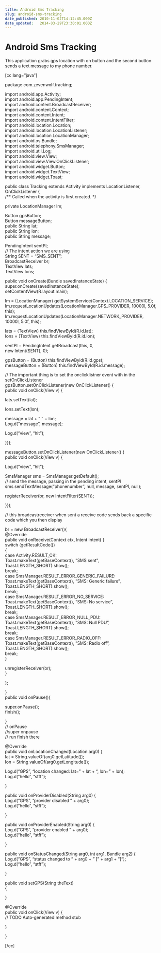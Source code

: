 ```yaml
---
title: Android Sms Tracking
slug: android-sms-tracking
date_published: 2010-11-02T14:12:45.000Z
date_updated:   2014-03-29T23:30:01.000Z
---
```


# Android Sms Tracking

This application grabs gps location with on button and the second button sends a text message to my phone number.

[cc lang=”java”]

package com.zevenwolf.tracking;

import android.app.Activity;  
 import android.app.PendingIntent;  
 import android.content.BroadcastReceiver;  
 import android.content.Context;  
 import android.content.Intent;  
 import android.content.IntentFilter;  
 import android.location.Location;  
 import android.location.LocationListener;  
 import android.location.LocationManager;  
 import android.os.Bundle;  
 import android.telephony.SmsManager;  
 import android.util.Log;  
 import android.view.View;  
 import android.view.View.OnClickListener;  
 import android.widget.Button;  
 import android.widget.TextView;  
 import android.widget.Toast;

public class Tracking extends Activity implements LocationListener, OnClickListener {  
 /** Called when the activity is first created. */

 private LocationManager lm;

 Button gpsButton;  
 Button messageButton;  
 public String lat;  
 public String lon;  
 public String message;

 PendingIntent sentPI;  
 // The intent action we are using  
 String SENT = “SMS_SENT”;  
 BroadcastReceiver br;  
 TextView lats;  
 TextView lons;

 public void onCreate(Bundle savedInstanceState) {  
 super.onCreate(savedInstanceState);  
 setContentView(R.layout.main);

 lm = (LocationManager) getSystemService(Context.LOCATION_SERVICE);  
 lm.requestLocationUpdates(LocationManager.GPS_PROVIDER, 10000l, 5.0f, this);  
 lm.requestLocationUpdates(LocationManager.NETWORK_PROVIDER, 10000l, 5.0f, this);

 lats = (TextView) this.findViewById(R.id.lat);  
 lons = (TextView) this.findViewById(R.id.lon);

 sentPI = PendingIntent.getBroadcast(this, 0,  
 new Intent(SENT), 0);

 gpsButton = (Button) this.findViewById(R.id.gps);  
 messageButton = (Button) this.findViewById(R.id.message);

 // The important thing is to set the onclicklistner event with in the setOnClickListener  
 gpsButton.setOnClickListener(new OnClickListener() {  
 public void onClick(View v) {

 lats.setText(lat);

 lons.setText(lon);

 message = lat + ” ” + lon;  
 Log.d(“message”, message);

 Log.d(“view”, “hit”);

 }});

 messageButton.setOnClickListener(new OnClickListener() {  
 public void onClick(View v) {

 Log.d(“view”, “hit”);

 SmsManager sms = SmsManager.getDefault();  
 // send the message, passing in the pending intent, sentPI  
 sms.sendTextMessage(“phonenumber”, null, message, sentPI, null);

 registerReceiver(br, new IntentFilter(SENT));

 }});

 // this broadcastreceiver when sent a receive code sends back a specific code which you then display

 br = new BroadcastReceiver(){  
 @Override  
 public void onReceive(Context ctx, Intent intent) {  
 switch (getResultCode())  
 {  
 case Activity.RESULT_OK:  
 Toast.makeText(getBaseContext(), “SMS sent”,  
 Toast.LENGTH_SHORT).show();  
 break;  
 case SmsManager.RESULT_ERROR_GENERIC_FAILURE:  
 Toast.makeText(getBaseContext(), “SMS: Generic failure”,  
 Toast.LENGTH_SHORT).show();  
 break;  
 case SmsManager.RESULT_ERROR_NO_SERVICE:  
 Toast.makeText(getBaseContext(), “SMS: No service”,  
 Toast.LENGTH_SHORT).show();  
 break;  
 case SmsManager.RESULT_ERROR_NULL_PDU:  
 Toast.makeText(getBaseContext(), “SMS: Null PDU”,  
 Toast.LENGTH_SHORT).show();  
 break;  
 case SmsManager.RESULT_ERROR_RADIO_OFF:  
 Toast.makeText(getBaseContext(), “SMS: Radio off”,  
 Toast.LENGTH_SHORT).show();  
 break;  
 }

 unregisterReceiver(br);  
 }

 };

 }  
 public void onPause(){

 super.onPause();  
 finish();

}  
 // onPause  
 //super onpause  
 // run finish there

 @Override  
 public void onLocationChanged(Location arg0) {  
 lat = String.valueOf(arg0.getLatitude());  
 lon = String.valueOf(arg0.getLongitude());

 Log.d(“GPS”, “location changed: lat=” + lat + “, lon=” + lon);  
 Log.d(“hello”, “stff”);

 }

 public void onProviderDisabled(String arg0) {  
 Log.d(“GPS”, “provider disabled ” + arg0);  
 Log.d(“hello”, “stff”);

 }

 public void onProviderEnabled(String arg0) {  
 Log.d(“GPS”, “provider enabled ” + arg0);  
 Log.d(“hello”, “stff”);

 }

 public void onStatusChanged(String arg0, int arg1, Bundle arg2) {  
 Log.d(“GPS”, “status changed to ” + arg0 + ” [” + arg1 + “]”);  
 Log.d(“hello”, “stff”);

 }

 public void setGPS(String theText)  
 {

 }

 @Override  
 public void onClick(View v) {  
 // TODO Auto-generated method stub

 }

}

[/cc]
